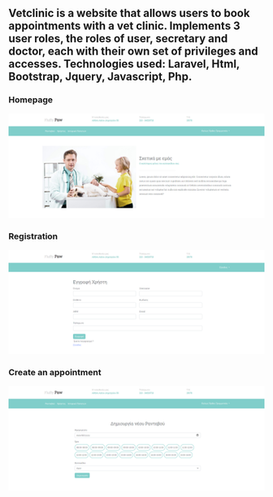 <h2>Vetclinic is a website that allows users to book appointments with a vet clinic. Implements 3 user roles, the roles of user, secretary and doctor, each with their own set of privileges and accesses. Technologies used: Laravel, Html, Bootstrap, Jquery, Javascript, Php.</h2>

<h3>Homepage</h3>

![My Image](!screenshots/home.png)

<h3>Registration</h3>

![My Image](!screenshots/register.png)

<h3>Create an appointment</h3>

![My Image](!screenshots/create_appointment.png)


